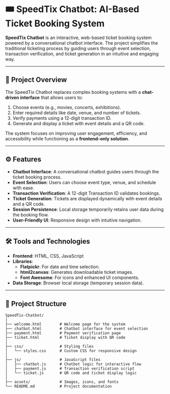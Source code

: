 # 🎟️ SpeedTix Chatbot: AI-Based Ticket Booking System  

**SpeedTix Chatbot** is an interactive, web-based ticket booking system powered by a conversational chatbot interface. The project simplifies the traditional ticketing process by guiding users through event selection, transaction verification, and ticket generation in an intuitive and engaging way.  

---

## 🚀 Project Overview  

The SpeedTix Chatbot replaces complex booking systems with a **chat-driven interface** that allows users to:  
1. Choose events (e.g., movies, concerts, exhibitions).  
2. Enter required details like date, venue, and number of tickets.  
3. Verify payments using a 12-digit transaction ID.  
4. Generate and display a ticket with event details and a QR code.  

The system focuses on improving user engagement, efficiency, and accessibility while functioning as a **frontend-only solution**.  

---

## ⚙️ Features  

- **Chatbot Interface**: A conversational chatbot guides users through the ticket booking process.  
- **Event Selection**: Users can choose event type, venue, and schedule with ease.  
- **Transaction Verification**: A 12-digit Transaction ID validates bookings.  
- **Ticket Generation**: Tickets are displayed dynamically with event details and a QR code.  
- **Session Persistence**: Local storage temporarily retains user data during the booking flow.  
- **User-Friendly UI**: Responsive design with intuitive navigation.  

---

## 🛠️ Tools and Technologies  

- **Frontend**: HTML, CSS, JavaScript  
- **Libraries**:  
  - **Flatpickr**: For date and time selection.  
  - **html2canvas**: Generates downloadable ticket images.  
  - **Font Awesome**: For icons and enhanced UI components.  
- **Data Storage**: Browser local storage (temporary session data).  

---

## 📂 Project Structure  

```plaintext
SpeedTix-Chatbot/
│
├── welcome.html        # Welcome page for the system
├── chatbot.html        # Chatbot interface for event selection
├── payment.html        # Payment verification page
├── ticket.html         # Ticket display with QR code
│
├── css/                # Styling files
│   └── styles.css      # Custom CSS for responsive design
│
├── js/                 # JavaScript files
│   ├── chatbot.js      # Chatbot logic for interactive flow
│   ├── payment.js      # Transaction verification script
│   └── ticket.js       # QR code and ticket display logic
│
├── assets/             # Images, icons, and fonts
└── README.md           # Project documentation
